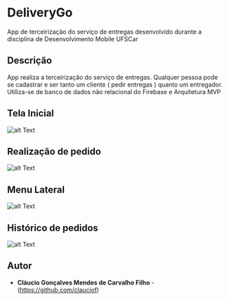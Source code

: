 # DeliveryGo
App de terceirização do serviço de entregas desenvolvido durante a disciplina de Desenvolvimento Mobile UFSCar


## Descrição 
App realiza a terceirização do serviço de entregas. Qualquer pessoa pode se cadastrar e ser tanto um cliente ( pedir entregas ) quanto um entregador.
Utiliza-se de banco de dados não relacional do Firebase e 
Arquitetura MVP

## Tela Inicial

![alt Text](https://github.com/clauciof/imagens/blob/master/Screenshot_20200508-112520_DeliveryGo.jpg)

## Realização de pedido

![alt Text](https://github.com/clauciof/imagens/blob/master/Screenshot_20200508-112557_DeliveryGo.jpg)


## Menu Lateral

![alt Text](https://github.com/clauciof/imagens/blob/master/Screenshot_20200508-112604_DeliveryGo.jpg)


## Histórico de pedidos

![alt Text](https://github.com/clauciof/imagens/blob/master/Screenshot_20200508-112611_DeliveryGo.jpg)








## Autor

* **Cláucio Gonçalves Mendes de Carvalho Filho** - (https://github.com/clauciof)


